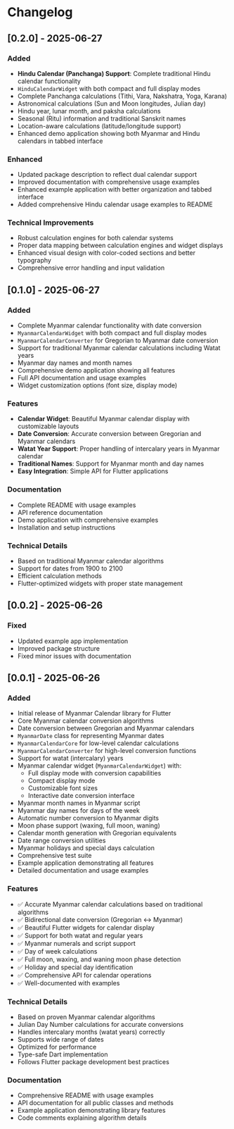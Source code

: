 # Changelog

## [0.2.0] - 2025-06-27

### Added
- **Hindu Calendar (Panchanga) Support**: Complete traditional Hindu calendar functionality
- `HinduCalendarWidget` with both compact and full display modes
- Complete Panchanga calculations (Tithi, Vara, Nakshatra, Yoga, Karana)
- Astronomical calculations (Sun and Moon longitudes, Julian day)
- Hindu year, lunar month, and paksha calculations
- Seasonal (Ritu) information and traditional Sanskrit names
- Location-aware calculations (latitude/longitude support)
- Enhanced demo application showing both Myanmar and Hindu calendars in tabbed interface

### Enhanced
- Updated package description to reflect dual calendar support
- Improved documentation with comprehensive usage examples
- Enhanced example application with better organization and tabbed interface
- Added comprehensive Hindu calendar usage examples to README

### Technical Improvements
- Robust calculation engines for both calendar systems
- Proper data mapping between calculation engines and widget displays
- Enhanced visual design with color-coded sections and better typography
- Comprehensive error handling and input validation

## [0.1.0] - 2025-06-27

### Added
- Complete Myanmar calendar functionality with date conversion
- `MyanmarCalendarWidget` with both compact and full display modes
- `MyanmarCalendarConverter` for Gregorian to Myanmar date conversion
- Support for traditional Myanmar calendar calculations including Watat years
- Myanmar day names and month names
- Comprehensive demo application showing all features
- Full API documentation and usage examples
- Widget customization options (font size, display mode)

### Features
- **Calendar Widget**: Beautiful Myanmar calendar display with customizable layouts
- **Date Conversion**: Accurate conversion between Gregorian and Myanmar calendars
- **Watat Year Support**: Proper handling of intercalary years in Myanmar calendar
- **Traditional Names**: Support for Myanmar month and day names
- **Easy Integration**: Simple API for Flutter applications

### Documentation
- Complete README with usage examples
- API reference documentation
- Demo application with comprehensive examples
- Installation and setup instructions

### Technical Details
- Based on traditional Myanmar calendar algorithms
- Support for dates from 1900 to 2100
- Efficient calculation methods
- Flutter-optimized widgets with proper state management

## [0.0.2] - 2025-06-26

### Fixed
- Updated example app implementation
- Improved package structure
- Fixed minor issues with documentation

## [0.0.1] - 2025-06-26

### Added
- Initial release of Myanmar Calendar library for Flutter
- Core Myanmar calendar conversion algorithms
- Date conversion between Gregorian and Myanmar calendars
- `MyanmarDate` class for representing Myanmar dates
- `MyanmarCalendarCore` for low-level calendar calculations
- `MyanmarCalendarConverter` for high-level conversion functions
- Support for watat (intercalary) years
- Myanmar calendar widget (`MyanmarCalendarWidget`) with:
  - Full display mode with conversion capabilities
  - Compact display mode
  - Customizable font sizes
  - Interactive date conversion interface
- Myanmar month names in Myanmar script
- Myanmar day names for days of the week
- Automatic number conversion to Myanmar digits
- Moon phase support (waxing, full moon, waning)
- Calendar month generation with Gregorian equivalents
- Date range conversion utilities
- Myanmar holidays and special days calculation
- Comprehensive test suite
- Example application demonstrating all features
- Detailed documentation and usage examples

### Features
- ✅ Accurate Myanmar calendar calculations based on traditional algorithms
- ✅ Bidirectional date conversion (Gregorian ↔ Myanmar)
- ✅ Beautiful Flutter widgets for calendar display
- ✅ Support for both watat and regular years
- ✅ Myanmar numerals and script support
- ✅ Day of week calculations
- ✅ Full moon, waxing, and waning moon phase detection
- ✅ Holiday and special day identification
- ✅ Comprehensive API for calendar operations
- ✅ Well-documented with examples

### Technical Details
- Based on proven Myanmar calendar algorithms
- Julian Day Number calculations for accurate conversions
- Handles intercalary months (watat years) correctly
- Supports wide range of dates
- Optimized for performance
- Type-safe Dart implementation
- Follows Flutter package development best practices

### Documentation
- Comprehensive README with usage examples
- API documentation for all public classes and methods
- Example application demonstrating library features
- Code comments explaining algorithm details
